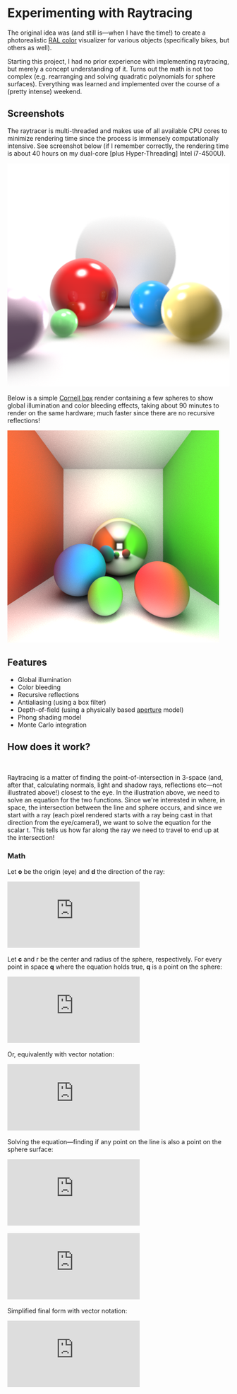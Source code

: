 # Experimenting with Raytracing

The original idea was (and still is—when I have the time!) to create a photorealistic [RAL color](https://en.wikipedia.org/wiki/RAL_colour_standard) visualizer for various objects (specifically bikes, but others as well).

Starting this project, I had no prior experience with implementing raytracing, but merely a concept understanding of it. Turns out the math is not too complex (e.g. rearranging and solving quadratic polynomials for sphere surfaces). Everything was learned and implemented over the course of a (pretty intense) weekend.

## Screenshots

The raytracer is multi-threaded and makes use of all available CPU cores to minimize rendering time since the process is immensely computationally intensive. See screenshot below (if I remember correctly, the rendering time is about 40 hours on my dual-core [plus Hyper-Threading] Intel i7-4500U).

<img alt="" src="ral-viz/images/rt0.png"/>

Below is a simple [Cornell box](https://en.wikipedia.org/wiki/Cornell_box) render containing a few spheres to show global illumination and color bleeding effects, taking about 90 minutes to render on the same hardware; much faster since there are no recursive reflections!

<img alt="" src="ral-viz/images/rt1.png"/>

## Features

* Global illumination
* Color bleeding
* Recursive reflections
* Antialiasing (using a box filter)
* Depth-of-field (using a physically based [aperture](https://en.wikipedia.org/wiki/Aperture) model)
* Phong shading model
* Monte Carlo integration

## How does it work?

<img alt="" src="images/raytrace.png"/>

Raytracing is a matter of finding the point-of-intersection in 3-space (and, after that, calculating normals, light and shadow rays, reflections etc—not illustrated above!) closest to the eye. In the illustration above, we need to solve an equation for the two functions. Since we're interested in where, in space, the intersection between the line and sphere occurs, and since we start with a ray (each pixel rendered starts with a ray being cast in that direction from the eye/camera!), we want to solve the equation for the scalar t. This tells us how far along the ray we need to travel to end up at the intersection!

### Math

Let **o** be the origin (eye) and **d** the direction of the ray:

![Eq. 1](https://latex.codecogs.com/svg.latex?%5Cvec%7Bp%7D%3D%5Cvec%7Bo%7D&plus;%5Cvec%7Bd%7D%20%5Ccdot%20t "Eq. 1")

Let **c** and r be the center and radius of the sphere, respectively. For every point in space **q** where the equation holds true, **q** is a point on the sphere:

![Eq. 2a](https://latex.codecogs.com/svg.latex?%28q_x-c_x%29%5E2&plus;%28q_y-c_y%29%5E2&plus;%28q_z-c_z%29%5E2%3Dr%5E2 "Eq. 2a")

Or, equivalently with vector notation:

![Eq. 2b](https://latex.codecogs.com/svg.latex?%28%5Cvec%7Bq%7D-%5Cvec%7Bc%7D%29%20%5Ccdot%20%28%5Cvec%7Bq%7D-%5Cvec%7Bc%7D%29%3Dr%5E2 "Eq. 2b")

Solving the equation—finding if any point on the line is also a point on the sphere surface:

![Eq. 3](https://latex.codecogs.com/svg.latex?%5Cbegin%7Balign*%7D%20%26%28o_x&plus;d_xt-c_x%29%5E2%26%20%26&plus;%20%26%28o_y&plus;d_yt-c_y%29%5E2%26%20%26&plus;%20%26%5C%20%5C%20%28o_z&plus;d_zt-c_z%29%5E2%26%20%26%3D%20r%5E2%20%5C%5C%20%26%28o_x-c_x&plus;d_xt%29%5E2%26%20%26&plus;%20%26%28o_y-c_y&plus;d_yt%29%5E2%26%20%26&plus;%20%26%5C%20%5C%20%28o_z-c_z&plus;d_zt%29%5E2%20-r%5E2%26%20%26%3D%200%20%5Cend%7Balign*%7D%20%5C%5C%20%5C%5C%20%5Cbegin%7Balign*%7D%20%26%28o_x-c_x%29%5E2%20%26%20%26&plus;%20%26%202t%28o_x-c_x%29d_x%20%26%20%26&plus;%20%26%5C%20%5C%20t%5E2d_x%5E2%20%26&plus;%20%26%20%5C%5C%20%26%28o_y-c_y%29%5E2%20%26%20%26&plus;%20%26%202t%28o_y-c_y%29d_y%20%26%20%26&plus;%20%26%5C%20%5C%20t%5E2d_y%5E2%20%26&plus;%20%26%5C%5C%20%26%28o_z-c_z%29%5E2%20%26%20%26&plus;%20%26%202t%28o_z-c_z%29d_z%20%26%20%26&plus;%20%26%5C%20%5C%20t%5E2d_z%5E2%20%26-%20%26%20%26%20r%5E2%20%3D%20%5C%200%20%26%20%5Cend%7Balign*%7D%20%5C%5C%20%5C%5C%20%5Cbegin%7Balign*%7D%20%26t%5E2%20%28%26%26%5Cphantom%7B%28o_x-c_x%29%7Dd_x%5E2%26%20%26&plus;%20%26%26%5Cphantom%7B%28o_y-c_y%29%7Dd_y%5E2%26%20%26&plus;%20%26%26%5Cphantom%7B%28o_z-c_z%29%7Dd_z%5E2%26%29%20%26%26&plus;%20%5C%5C%20%262t%20%28%26%26%28o_x-c_x%29d_x%26%20%26&plus;%20%26%26%28o_y-c_y%29d_y%26%20%26&plus;%20%26%26%28o_z-c_z%29d_z%26%29%20%26%26&plus;%20%5C%5C%20%26%5C%20%26%26%28o_x-c_x%29%5E2%26%20%26&plus;%20%26%26%28o_y-c_y%29%5E2%26%20%26&plus;%20%26%26%28o_z-c_z%29%5E2%26%20%26%26-%20%26%26r%5E2%20%3D%200%20%5Cend%7Balign*%7D%20%5C%5C%20%5C%5C%20%5Cbegin%7Balign*%7D%20a%26%3D%28d_x%5E2&plus;d_y%5E2&plus;d_z%5E2%29%20%5C%5C%20b%26%3D2%28%28o_x-c_x%29d_x&plus;%28o_y-c_y%29d_y&plus;%28o_z-c_z%29d_z%29%20%5C%5C%20c%26%3D%28o_x-c_x%29%5E2&plus;%28o_y-c_y%29%5E2&plus;%28o_z-c_z%29%5E2-r%5E2%20%5Cend%7Balign*%7D "Eq. 3")

![Eq. 3 cont.](https://latex.codecogs.com/svg.latex?%5Cbegin%7Balign*%7D%20t%5E2&plus;%20%5Cleft%28%20%5Cdfrac%7Bb%7D%7Ba%7D%20%5Cright%29t&plus;%5Cfrac%7Bc%7D%7Ba%7D%20%26%3D%200%20%5C%5C%20t%5E2&plus;%20%5Cleft%28%20%5Cdfrac%7Bb%7D%7Ba%7D%20%5Cright%29t%20%26%3D%20-%5Cdfrac%7Bc%7D%7Ba%7D%20%5C%5C%20%5Cleft%28%20t&plus;%5Cfrac%7Bb%7D%7B2a%7D%20%5Cright%29%5E2%20%26%3D%20-%5Cfrac%7Bc%7D%7Ba%7D&plus;%5Cleft%28%5Cfrac%7Bb%7D%7B2a%7D%5Cright%29%5E2%20%5C%5C%20t&plus;%5Cfrac%7Bb%7D%7B2a%7D%20%26%3D%20%5Cpm%20%5Csqrt%7B-%5Cfrac%7Bc%7D%7Ba%7D&plus;%5Cleft%28%20%5Cfrac%7Bb%7D%7B2a%7D%20%5Cright%29%5E2%7D%20%5C%5C%20t%20%26%3D%20%5Cpm%20%5Csqrt%7B-%5Cdfrac%7Bc%7D%7Ba%7D&plus;%5Cleft%28%20%5Cdfrac%7Bb%7D%7B2a%7D%20%5Cright%29%5E2%7D%20-%20%5Cdfrac%7Bb%7D%7B2a%7D%20%5Cend%7Balign*%7D "Eq. 3 cont.")

Simplified final form with vector notation:

![Eq. 4](https://latex.codecogs.com/svg.latex?%5C%5C%20i%3D%5Cvec%7Bd%7D%20%5Ccdot%20%5Cvec%7Bd%7D%20%5C%5C%20j%3D%5Cvec%7Bd%7D%20%5Ccdot%20%5Cvec%7Bo%7D-%5Cvec%7Bd%7D%20%5Ccdot%20%5Cvec%7Bc%7D%20%5C%5C%20k%3D%5Cvec%7Bo%7D%20%5Ccdot%20%5Cvec%7Bo%7D%20&plus;%20%5Cvec%7Bc%7D%20%5Ccdot%20%5Cvec%7Bc%7D-2%5Cvec%7Bo%7D%20%5Ccdot%20%5Cvec%7Bc%7D-r%5E2%20%5C%5C%20%5C%5C%20t%3D-%5Cdfrac%7Bj%7D%7Bi%7D%20%5Cpm%20%5Csqrt%7B-%5Cdfrac%7Bk%7D%7Bi%7D%20&plus;%20%5Cleft%28%5Cdfrac%7Bj%7D%7Bi%7D%5Cright%29%5E2%7D "Eq. 4")
